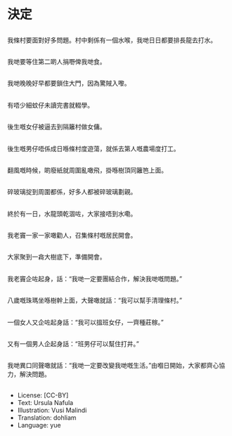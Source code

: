 # 決定

##
我條村要面對好多問題。村中剩係有一個水喉，我哋日日都要排長龍去打水。

##
我哋要等住第二啲人捐嘢俾我哋食。

##
我哋晚晚好早都要鎖住大門，因為驚賊入嚟。

##
有唔少細蚊仔未讀完書就輟學。

##
後生嘅女仔被逼去到隔籬村做女傭。

##
後生嘅男仔唔係成日喺條村度遊蕩，就係去第人嘅農場度打工。

##
翻風嘅時候，啲廢紙就周圍亂噉飛，掛喺樹頂同籬笆上面。

##
碎玻璃掟到周圍都係，好多人都被碎玻璃劃親。

##
終於有一日，水龍頭乾涸咗，大家接唔到水嘞。

##
我老竇一家一家噉勸人，召集條村嘅居民開會。

##
大家聚到一樖大樹底下，準備開會。

##
我老竇企咗起身，話：“我哋一定要團結合作，解決我哋嘅問題。”

##
八歲嘅珠瑪坐喺樹幹上面，大聲噉就話：“我可以幫手清理條村。”

##
一個女人又企咗起身話：“我可以搵班女仔，一齊種莊稼。”

##
又有一個男人企起身話：“班男仔可以幫住打井。”

##
我哋異口同聲噉就話：“我哋一定要改變我哋嘅生活。”由嗰日開始，大家都齊心協力，解決問題。

##
* License: [CC-BY]
* Text: Ursula Nafula
* Illustration: Vusi Malindi
* Translation: dohliam
* Language: yue
